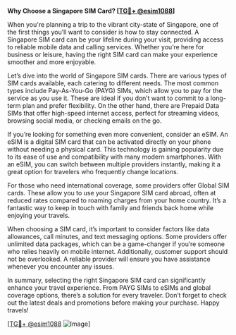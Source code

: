 **Why Choose a Singapore SIM Card? [[TG💪+ @esim1088](https://t.me/s/esim1088)]**

When you're planning a trip to the vibrant city-state of Singapore, one of the first things you’ll want to consider is how to stay connected. A Singapore SIM card can be your lifeline during your visit, providing access to reliable mobile data and calling services. Whether you’re here for business or leisure, having the right SIM card can make your experience smoother and more enjoyable.

Let’s dive into the world of Singapore SIM cards. There are various types of SIM cards available, each catering to different needs. The most common types include Pay-As-You-Go (PAYG) SIMs, which allow you to pay for the service as you use it. These are ideal if you don’t want to commit to a long-term plan and prefer flexibility. On the other hand, there are Prepaid Data SIMs that offer high-speed internet access, perfect for streaming videos, browsing social media, or checking emails on the go.

If you’re looking for something even more convenient, consider an eSIM. An eSIM is a digital SIM card that can be activated directly on your phone without needing a physical card. This technology is gaining popularity due to its ease of use and compatibility with many modern smartphones. With an eSIM, you can switch between multiple providers instantly, making it a great option for travelers who frequently change locations.

For those who need international coverage, some providers offer Global SIM cards. These allow you to use your Singapore SIM card abroad, often at reduced rates compared to roaming charges from your home country. It’s a fantastic way to keep in touch with family and friends back home while enjoying your travels.

When choosing a SIM card, it’s important to consider factors like data allowances, call minutes, and text messaging options. Some providers offer unlimited data packages, which can be a game-changer if you’re someone who relies heavily on mobile internet. Additionally, customer support should not be overlooked. A reliable provider will ensure you have assistance whenever you encounter any issues.

In summary, selecting the right Singapore SIM card can significantly enhance your travel experience. From PAYG SIMs to eSIMs and global coverage options, there’s a solution for every traveler. Don’t forget to check out the latest deals and promotions before making your purchase. Happy travels!

[[TG💪+ @esim1088](https://t.me/s/esim1088) ![Image](https://i.postimg.cc/Y0z9fWf4/image.png)]